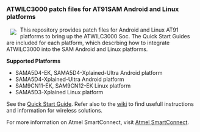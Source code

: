 ### ATWILC3000 patch files for AT91SAM Android and Linux platforms 

<a href="http://www.atmel.com"><img src="http://www.atmel.com/Images/atmel.png" align="left" hspace="10" vspace="6"></a>

This repository provides patch files for Android and Linux AT91 platforms to bring up the ATWILC3000 Soc. The Quick Start Guides are included for each platform, which descrbing how to integrate ATWILC3000 into the SAM Android and Linux platforms. 

**Supported Platforms**

* SAMA5D4-EK, SAMA5D4-Xplained-Ultra Android platform
* SAMA5D4-Xplained-Ultra Android platform
* SAM9CN11-EK, SAM9CN12-EK Linux platform
* SAMA5D3-Xplained Linux platform

See the [Quick Start Guide](https://github.com/atwilc3000/driver/wiki/quick-start-guide). Refer also to the [wiki](https://github.com/smartConnect/wireless-driver/wiki) to find usefull instructions and information for wireless solutions. 

For more information on Atmel SmartConnect, visit [Atmel SmartConnect](http://www.atmel.com/products/wireless/wifi/smart-connect.aspx).
